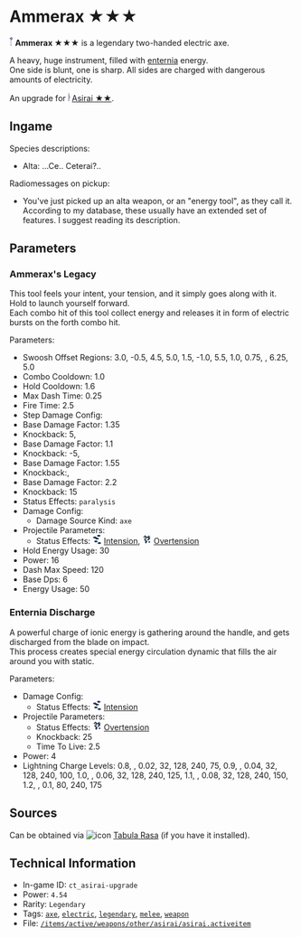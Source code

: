# Ammerax ★★★

<img src="https://raw.githubusercontent.com/Ceterai/Enternia/main/items/active/weapons/other/asirai/ammerax.png" alt="Ammerax ★★★ icon" loading="lazy" width="auto" height="16px"/> **Ammerax ★★★** is a legendary two-handed electric axe.

A heavy, huge instrument, filled with [enternia](https://ceterai.github.io/MyEnternia/Wiki/Tags/Enternia) energy.  
One side is blunt, one is sharp. All sides are charged with dangerous amounts of electricity.

An upgrade for <img src="https://raw.githubusercontent.com/Ceterai/Enternia/main/items/active/weapons/other/asirai/asirai.png" alt="Asirai ★★ icon" loading="lazy" width="auto" height="16px"/> [Asirai ★★](https://ceterai.github.io/MyEnternia/Wiki/Asirai).

## Ingame

Species descriptions:

- Alta: ...Ce.. Ceterai?..

Radiomessages on pickup:

- You've just picked up an alta weapon, or an "energy tool", as they call it. According to my database, these usually have an extended set of features. I suggest reading its description.

## Parameters

### Ammerax's Legacy

This tool feels your intent, your tension, and it simply goes along with it. Hold to launch yourself forward.  
Each combo hit of this tool collect energy and releases it in form of electric bursts on the forth combo hit.

Parameters:

- Swoosh Offset Regions:   3.0,  -0.5,  4.5,  5.0,   1.5,  -1.0,  5.5,  1.0,   0.75, ,  6.25,  5.0
- Combo Cooldown: 1.0
- Hold Cooldown: 1.6
- Max Dash Time: 0.25
- Fire Time: 2.5
- Step Damage Config: 
- Base Damage Factor: 1.35
- Knockback: 5, 
- Base Damage Factor: 1.1
- Knockback: -5, 
- Base Damage Factor: 1.55
- Knockback:, 
- Base Damage Factor: 2.2
- Knockback: 15
- Status Effects:  `paralysis`
- Damage Config:
  - Damage Source Kind: `axe`
- Projectile Parameters:
  - Status Effects:  <img src="https://raw.githubusercontent.com/Ceterai/Enternia/main/stats/effects/asirai/ct_intension/ct_intension.png" alt="Intension icon" loading="lazy" width="auto" height="16px"/> [Intension](https://ceterai.github.io/MyEnternia/Wiki/Intension),  <img src="https://raw.githubusercontent.com/Ceterai/Enternia/main/stats/effects/asirai/ct_overtension/ct_overtension.png" alt="Overtension icon" loading="lazy" width="auto" height="16px"/> [Overtension](https://ceterai.github.io/MyEnternia/Wiki/Overtension)
- Hold Energy Usage: 30
- Power: 16
- Dash Max Speed: 120
- Base Dps: 6
- Energy Usage: 50

### Enternia Discharge

A powerful charge of ionic energy is gathering around the handle, and gets discharged from the blade on impact.  
This process creates special energy circulation dynamic that fills the air around you with static.

Parameters:

- Damage Config:
  - Status Effects:  <img src="https://raw.githubusercontent.com/Ceterai/Enternia/main/stats/effects/asirai/ct_intension/ct_intension.png" alt="Intension icon" loading="lazy" width="auto" height="16px"/> [Intension](https://ceterai.github.io/MyEnternia/Wiki/Intension)
- Projectile Parameters:
  - Status Effects:  <img src="https://raw.githubusercontent.com/Ceterai/Enternia/main/stats/effects/asirai/ct_overtension/ct_overtension.png" alt="Overtension icon" loading="lazy" width="auto" height="16px"/> [Overtension](https://ceterai.github.io/MyEnternia/Wiki/Overtension)
  - Knockback: 25
  - Time To Live: 2.5
- Power: 4
- Lightning Charge Levels:   0.8, ,  0.02,   32,  128,  240,  75,   0.9, ,  0.04,   32,  128,  240,  100,   1.0, ,  0.06,   32,  128,  240,  125,   1.1, ,  0.08,   32,  128,  240,  150,   1.2, ,  0.1,   80,  240,  175

## Sources

Can be obtained via <img src="https://steamuserimages-a.akamaihd.net/ugc/263843960696222713/3EC9A7C005541F7D577EBCB8C5736B4EFC9973D6/" alt="icon" width="8" height="12"/> [Tabula Rasa](https://community.playstarbound.com/resources/the-tabula-rasa.3222/) (if you have it installed).

## Technical Information

- In-game ID: `ct_asirai-upgrade`
- Power: `4.54`
- Rarity: `Legendary`
- Tags: [`axe`](https://ceterai.github.io/MyEnternia/Wiki/Tags/Axe), [`electric`](https://ceterai.github.io/MyEnternia/Wiki/Tags/Electric), [`legendary`](https://ceterai.github.io/MyEnternia/Wiki/Tags/Legendary), [`melee`](https://ceterai.github.io/MyEnternia/Wiki/Tags/Melee), [`weapon`](https://ceterai.github.io/MyEnternia/Wiki/Tags/Weapon)
- File: [`/items/active/weapons/other/asirai/asirai.activeitem`](https://github.com/Ceterai/Enternia/blob/main/items/active/weapons/other/asirai/asirai.activeitem)

